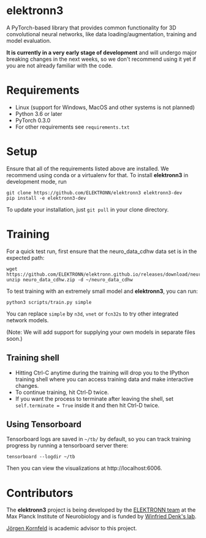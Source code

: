 # elektronn3

A PyTorch-based library that provides common functionality for 3D
convolutional neural networks, like data loading/augmentation,
training and model evaluation.

**It is currently in a very early stage of development** and will
undergo major breaking changes in the next weeks, so we don't
recommend using it yet if you are not already familiar with the code.


# Requirements

- Linux (support for Windows, MacOS and other systems is not planned)
- Python 3.6 or later
- PyTorch 0.3.0
- For other requirements see `requirements.txt`


# Setup

Ensure that all of the requirements listed above are installed.
We recommend using conda or a virtualenv for that.
To install **elektronn3** in development mode, run

    git clone https://github.com/ELEKTRONN/elektronn3 elektronn3-dev
    pip install -e elektronn3-dev

To update your installation, just `git pull` in your clone
directory.

# Training

For a quick test run, first ensure that the neuro_data_cdhw data set is
in the expected path:

    wget https://github.com/ELEKTRONN/elektronn.github.io/releases/download/neuro_data_cdhw/neuro_data_cdhw.zip
    unzip neuro_data_cdhw.zip -d ~/neuro_data_cdhw

To test training with an extremely small model and **elektronn3**,
you can run:

    python3 scripts/train.py simple

You can replace `simple` by `n3d`, `vnet` or ``fcn32s`` to try other
integrated network models.

(Note: We will add support for supplying your own models in separate files
soon.)


## Training shell

- Hitting Ctrl-C anytime during the training will drop you to the
IPython training shell where you can access training data and make interactive
changes.
- To continue training, hit Ctrl-D twice.
- If you want the process to terminate after leaving the shell, set
`self.terminate = True` inside it and then hit Ctrl-D twice.


## Using Tensorboard

Tensorboard logs are saved in `~/tb/` by default, so you can track training
progress by running a tensorboard server there:

    tensorboard --logdir ~/tb

Then you can view the visualizations at http://localhost:6006.


# Contributors


The **elektronn3** project is being developed by the
[ELEKTRONN team](https://github.com/orgs/ELEKTRONN/people) at the
Max Planck Institute of Neurobiology and is funded by
[Winfried Denk's lab](http://www.neuro.mpg.de/denk).

[Jörgen Kornfeld](http://www.neuro.mpg.de/person/43611/3242677)
is academic advisor to this project.
